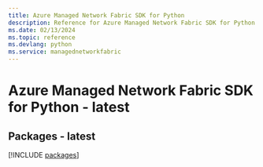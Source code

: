 ```yaml
---
title: Azure Managed Network Fabric SDK for Python
description: Reference for Azure Managed Network Fabric SDK for Python
ms.date: 02/13/2024
ms.topic: reference
ms.devlang: python
ms.service: managednetworkfabric
---
```

# Azure Managed Network Fabric SDK for Python - latest
## Packages - latest
[!INCLUDE [packages](managed-network-fabric-index.md)]